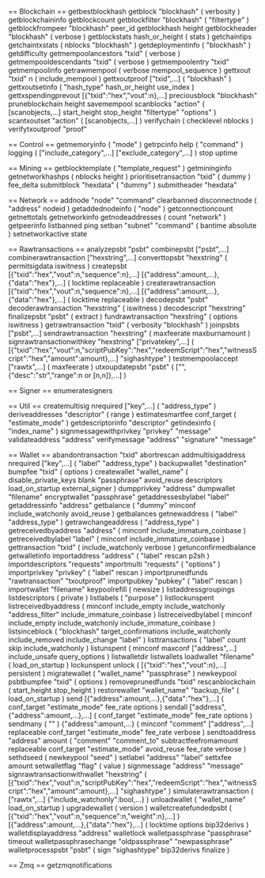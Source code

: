 == Blockchain ==
getbestblockhash
getblock "blockhash" ( verbosity )
getblockchaininfo
getblockcount
getblockfilter "blockhash" ( "filtertype" )
getblockfrompeer "blockhash" peer_id
getblockhash height
getblockheader "blockhash" ( verbose )
getblockstats hash_or_height ( stats )
getchaintips
getchaintxstats ( nblocks "blockhash" )
getdeploymentinfo ( "blockhash" )
getdifficulty
getmempoolancestors "txid" ( verbose )
getmempooldescendants "txid" ( verbose )
getmempoolentry "txid"
getmempoolinfo
getrawmempool ( verbose mempool_sequence )
gettxout "txid" n ( include_mempool )
gettxoutproof ["txid",...] ( "blockhash" )
gettxoutsetinfo ( "hash_type" hash_or_height use_index )
gettxspendingprevout [{"txid":"hex","vout":n},...]
preciousblock "blockhash"
pruneblockchain height
savemempool
scanblocks "action" ( [scanobjects,...] start_height stop_height "filtertype" "options" )
scantxoutset "action" ( [scanobjects,...] )
verifychain ( checklevel nblocks )
verifytxoutproof "proof"

== Control ==
getmemoryinfo ( "mode" )
getrpcinfo
help ( "command" )
logging ( ["include_category",...] ["exclude_category",...] )
stop
uptime

== Mining ==
getblocktemplate ( "template_request" )
getmininginfo
getnetworkhashps ( nblocks height )
prioritisetransaction "txid" ( dummy ) fee_delta
submitblock "hexdata" ( "dummy" )
submitheader "hexdata"

== Network ==
addnode "node" "command"
clearbanned
disconnectnode ( "address" nodeid )
getaddednodeinfo ( "node" )
getconnectioncount
getnettotals
getnetworkinfo
getnodeaddresses ( count "network" )
getpeerinfo
listbanned
ping
setban "subnet" "command" ( bantime absolute )
setnetworkactive state

== Rawtransactions ==
analyzepsbt "psbt"
combinepsbt ["psbt",...]
combinerawtransaction ["hexstring",...]
converttopsbt "hexstring" ( permitsigdata iswitness )
createpsbt [{"txid":"hex","vout":n,"sequence":n},...] [{"address":amount,...},{"data":"hex"},...] ( locktime replaceable )
createrawtransaction [{"txid":"hex","vout":n,"sequence":n},...] [{"address":amount,...},{"data":"hex"},...] ( locktime replaceable )
decodepsbt "psbt"
decoderawtransaction "hexstring" ( iswitness )
decodescript "hexstring"
finalizepsbt "psbt" ( extract )
fundrawtransaction "hexstring" ( options iswitness )
getrawtransaction "txid" ( verbosity "blockhash" )
joinpsbts ["psbt",...]
sendrawtransaction "hexstring" ( maxfeerate maxburnamount )
signrawtransactionwithkey "hexstring" ["privatekey",...] ( [{"txid":"hex","vout":n,"scriptPubKey":"hex","redeemScript":"hex","witnessScript":"hex","amount":amount},...] "sighashtype" )
testmempoolaccept ["rawtx",...] ( maxfeerate )
utxoupdatepsbt "psbt" ( ["",{"desc":"str","range":n or [n,n]},...] )

== Signer ==
enumeratesigners

== Util ==
createmultisig nrequired ["key",...] ( "address_type" )
deriveaddresses "descriptor" ( range )
estimatesmartfee conf_target ( "estimate_mode" )
getdescriptorinfo "descriptor"
getindexinfo ( "index_name" )
signmessagewithprivkey "privkey" "message"
validateaddress "address"
verifymessage "address" "signature" "message"

== Wallet ==
abandontransaction "txid"
abortrescan
addmultisigaddress nrequired ["key",...] ( "label" "address_type" )
backupwallet "destination"
bumpfee "txid" ( options )
createwallet "wallet_name" ( disable_private_keys blank "passphrase" avoid_reuse descriptors load_on_startup external_signer )
dumpprivkey "address"
dumpwallet "filename"
encryptwallet "passphrase"
getaddressesbylabel "label"
getaddressinfo "address"
getbalance ( "dummy" minconf include_watchonly avoid_reuse )
getbalances
getnewaddress ( "label" "address_type" )
getrawchangeaddress ( "address_type" )
getreceivedbyaddress "address" ( minconf include_immature_coinbase )
getreceivedbylabel "label" ( minconf include_immature_coinbase )
gettransaction "txid" ( include_watchonly verbose )
getunconfirmedbalance
getwalletinfo
importaddress "address" ( "label" rescan p2sh )
importdescriptors "requests"
importmulti "requests" ( "options" )
importprivkey "privkey" ( "label" rescan )
importprunedfunds "rawtransaction" "txoutproof"
importpubkey "pubkey" ( "label" rescan )
importwallet "filename"
keypoolrefill ( newsize )
listaddressgroupings
listdescriptors ( private )
listlabels ( "purpose" )
listlockunspent
listreceivedbyaddress ( minconf include_empty include_watchonly "address_filter" include_immature_coinbase )
listreceivedbylabel ( minconf include_empty include_watchonly include_immature_coinbase )
listsinceblock ( "blockhash" target_confirmations include_watchonly include_removed include_change "label" )
listtransactions ( "label" count skip include_watchonly )
listunspent ( minconf maxconf ["address",...] include_unsafe query_options )
listwalletdir
listwallets
loadwallet "filename" ( load_on_startup )
lockunspent unlock ( [{"txid":"hex","vout":n},...] persistent )
migratewallet ( "wallet_name" "passphrase" )
newkeypool
psbtbumpfee "txid" ( options )
removeprunedfunds "txid"
rescanblockchain ( start_height stop_height )
restorewallet "wallet_name" "backup_file" ( load_on_startup )
send [{"address":amount,...},{"data":"hex"},...] ( conf_target "estimate_mode" fee_rate options )
sendall ["address",{"address":amount,...},...] ( conf_target "estimate_mode" fee_rate options )
sendmany ( "" ) {"address":amount,...} ( minconf "comment" ["address",...] replaceable conf_target "estimate_mode" fee_rate verbose )
sendtoaddress "address" amount ( "comment" "comment_to" subtractfeefromamount replaceable conf_target "estimate_mode" avoid_reuse fee_rate verbose )
sethdseed ( newkeypool "seed" )
setlabel "address" "label"
settxfee amount
setwalletflag "flag" ( value )
signmessage "address" "message"
signrawtransactionwithwallet "hexstring" ( [{"txid":"hex","vout":n,"scriptPubKey":"hex","redeemScript":"hex","witnessScript":"hex","amount":amount},...] "sighashtype" )
simulaterawtransaction ( ["rawtx",...] {"include_watchonly":bool,...} )
unloadwallet ( "wallet_name" load_on_startup )
upgradewallet ( version )
walletcreatefundedpsbt ( [{"txid":"hex","vout":n,"sequence":n,"weight":n},...] ) [{"address":amount,...},{"data":"hex"},...] ( locktime options bip32derivs )
walletdisplayaddress "address"
walletlock
walletpassphrase "passphrase" timeout
walletpassphrasechange "oldpassphrase" "newpassphrase"
walletprocesspsbt "psbt" ( sign "sighashtype" bip32derivs finalize )

== Zmq ==
getzmqnotifications
